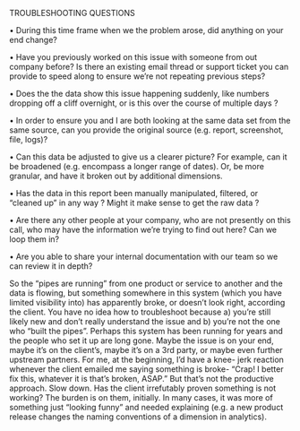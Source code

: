 TROUBLESHOOTING QUESTIONS

• During this time frame when we the problem arose, did anything on your end change?

• Have you previously worked on this issue with someone from out company before? Is there an existing email thread or support ticket you can provide to speed along to ensure we’re not repeating previous steps?

• Does the the data show this issue happening suddenly, like numbers dropping off a cliff overnight, or is this over the course of multiple days ?

• In order to ensure you and I are both looking at the same data set from the same source, can you provide the original source (e.g. report, screenshot, file, logs)?

• Can this data be adjusted to give us a clearer picture? For example, can it be broadened (e.g. encompass a longer range of dates). Or, be more granular, and have it broken out by additional dimensions.

• Has the data in this report been manually manipulated, filtered, or “cleaned up” in any way ? Might it make sense to get the raw data ?

• Are there any other people at your company, who are not presently on this call, who may have the information we’re trying to find out here? Can we loop them in?

• Are you able to share your internal documentation with our team so we can review it in depth?


So the “pipes are running” from one product or service to another and the data is flowing, but something somewhere in this system (which you have limited visibility into) has apparently broke, or doesn’t look right, according the client. You have no idea how to troubleshoot because a) you’re still likely new and don’t really understand the issue and b) you’re not the one who “built the pipes”. Perhaps this system has been running for years and the people who set it up are long gone. Maybe the issue is on your end, maybe it’s on the client’s, maybe it’s on a 3rd party, or maybe even further upstream partners. For me, at the beginning, I’d have a knee- jerk reaction whenever the client emailed me saying something is broke- “Crap! I better fix this, whatever it is that’s broken, ASAP.” But that’s not the productive approach. Slow down. Has the client irrefutably proven something is not working? The burden is on them, initially. In many cases, it was more of something just “looking funny” and needed explaining (e.g. a new product release changes the naming conventions of a dimension in analytics).
